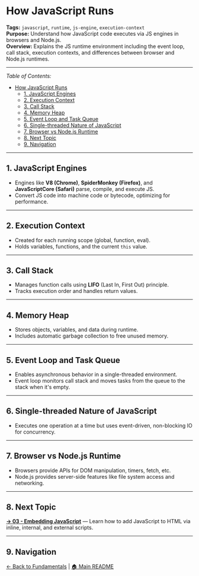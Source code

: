 # How JavaScript Runs

**Tags:** `javascript`, `runtime`, `js-engine`, `execution-context`  
**Purpose:** Understand how JavaScript code executes via JS engines in browsers and Node.js.  
**Overview:** Explains the JS runtime environment including the event loop, call stack, execution contexts, and differences between browser and Node.js runtimes.

---

_Table of Contents:_

- [How JavaScript Runs](#how-javascript-runs)
  - [1. JavaScript Engines](#1-javascript-engines)
  - [2. Execution Context](#2-execution-context)
  - [3. Call Stack](#3-call-stack)
  - [4. Memory Heap](#4-memory-heap)
  - [5. Event Loop and Task Queue](#5-event-loop-and-task-queue)
  - [6. Single-threaded Nature of JavaScript](#6-single-threaded-nature-of-javascript)
  - [7. Browser vs Node.js Runtime](#7-browser-vs-nodejs-runtime)
  - [8. Next Topic](#8-next-topic)
  - [9. Navigation](#9-navigation)

---

## 1. JavaScript Engines

- Engines like **V8 (Chrome)**, **SpiderMonkey (Firefox)**, and **JavaScriptCore (Safari)** parse, compile, and execute JS.  
- Convert JS code into machine code or bytecode, optimizing for performance.

---

## 2. Execution Context

- Created for each running scope (global, function, eval).  
- Holds variables, functions, and the current `this` value.

---

## 3. Call Stack

- Manages function calls using **LIFO** (Last In, First Out) principle.  
- Tracks execution order and handles return values.

---

## 4. Memory Heap

- Stores objects, variables, and data during runtime.  
- Includes automatic garbage collection to free unused memory.

---

## 5. Event Loop and Task Queue

- Enables asynchronous behavior in a single-threaded environment.  
- Event loop monitors call stack and moves tasks from the queue to the stack when it's empty.

---

## 6. Single-threaded Nature of JavaScript

- Executes one operation at a time but uses event-driven, non-blocking IO for concurrency.

---

## 7. Browser vs Node.js Runtime

- Browsers provide APIs for DOM manipulation, timers, fetch, etc.  
- Node.js provides server-side features like file system access and networking.

---

## 8. Next Topic

**[→ 03 - Embedding JavaScript](../03-embedding-js/README.md)** — Learn how to add JavaScript to HTML via inline, internal, and external scripts.

---

## 9. Navigation

[← Back to Fundamentals](../README.md) | [🏠 Main README](../../README.md)
